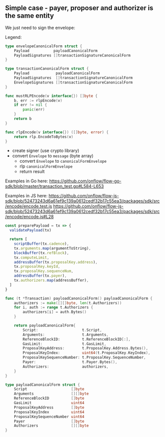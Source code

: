 ## Simple case - payer, proposer and authorizer is the same entity
We just need to sign the envelope:

Legend:
```go
type envelopeCanonicalForm struct {
	Payload           payloadCanonicalForm
	PayloadSignatures []transactionSignatureCanonicalForm
}

type transactionCanonicalForm struct {
	Payload            payloadCanonicalForm
	PayloadSignatures  []transactionSignatureCanonicalForm
	EnvelopeSignatures []transactionSignatureCanonicalForm
}
```

```go
func mustRLPEncode(v interface{}) []byte {
	b, err := rlpEncode(v)
	if err != nil {
		panic(err)
	}
	return b
}

func rlpEncode(v interface{}) ([]byte, error) {
	return rlp.EncodeToBytes(v)
}
```

- create signer (use crypto library)
- convert `Envelope` to `message` (byte array)
    - convert `Envelope` to `canonicalFormEnvelope`
    - rlp `canonicalFormEnvelope`
    - return result
      

Examples in Go here:
https://github.com/onflow/flow-go-sdk/blob/master/transaction_test.go#L584-L653

Examples in JS here:
https://github.com/onflow/flow-js-sdk/blob/52473243d6a61ef9c139a0612cedf32b17c55ea3/packages/sdk/src/encode/encode.test.js
https://github.com/onflow/flow-js-sdk/blob/52473243d6a61ef9c139a0612cedf32b17c55ea3/packages/sdk/src/encode/encode.js#L28

```javascript
const preparePayload = tx => {
  validatePayload(tx)

  return [
    scriptBuffer(tx.cadence),
    tx.arguments.map(argumentToString),
    blockBuffer(tx.refBlock),
    tx.computeLimit,
    addressBuffer(tx.proposalKey.address),
    tx.proposalKey.keyId,
    tx.proposalKey.sequenceNum,
    addressBuffer(tx.payer),
    tx.authorizers.map(addressBuffer),
  ]
}
```

```go
func (t *Transaction) payloadCanonicalForm() payloadCanonicalForm {
	authorizers := make([][]byte, len(t.Authorizers))
	for i, auth := range t.Authorizers {
		authorizers[i] = auth.Bytes()
	}

	return payloadCanonicalForm{
		Script:                    t.Script,
		Arguments:                 t.Arguments,
		ReferenceBlockID:          t.ReferenceBlockID[:],
		GasLimit:                  t.GasLimit,
		ProposalKeyAddress:        t.ProposalKey.Address.Bytes(),
		ProposalKeyIndex:          uint64(t.ProposalKey.KeyIndex),
		ProposalKeySequenceNumber: t.ProposalKey.SequenceNumber,
		Payer:                     t.Payer.Bytes(),
		Authorizers:               authorizers,
	}
}

type payloadCanonicalForm struct {
	Script                    []byte
	Arguments                 [][]byte
	ReferenceBlockID          []byte
	GasLimit                  uint64
	ProposalKeyAddress        []byte
	ProposalKeyIndex          uint64
	ProposalKeySequenceNumber uint64
	Payer                     []byte
	Authorizers               [][]byte
}

```
